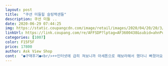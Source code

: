 ```yaml
---
layout: post 
title:  "쿠션 미들힐 슬링백샌들" 
description: 쿠션 미들 ..
date: 2020-06-29 07:44:25 
img: https://static.coupangcdn.com/image/retail/images/2020/04/20/20/3/42da7424-34ce-4a1e-938f-787e0e4c9227.jpg 
linkUrl: https://link.coupang.com/re/AFFSDP?lptag=AF3600438&subid=ahnPublicAsk&pageKey=1491941980&itemId=2561114262&vendorItemId=70553587213&traceid=V0-113-4f3f089f0da0aebe 
categories: [1007] 
color: F15F5F 
price: 17800 
author: Ask View Shop 
cont:  "●구매후기●<br/>++인터넷에 급히 쳐보니까 아세톤으로 해보라해서 했더니 빠졌어요 ㅠㅠㅠㅠ 살짝 자국이 남아있긴한데 꼼꼼히 보지 않는 이상 안보여요.<br/> 넘 다행... <br/> 그나저나 다른 곳에도 신던 자국이라할까 작고 거뭇거뭇한게 있네요.<br/> 아세톤으로 열심히 지우는 중ㅋㅋㅋㅋ ㅠㅠ 진짜 누가 신던건가ㅠㅠ 예쁘고 싸고 편하니까 걍... <br/> 넘어갑니다 .<br/>.<br/> ㅋㅋㅋㅋ<br/>6천원이나 저렴해서 약간 걱정했는데 왠걸 ㅎ 득템<br/>결론 가격대비 진짜 잘산거같아요<br/>근데... <br/>.<br/>이 검은 자국 뭐죠ㅠㅠㅠ 퇴근하고 기분 좋게 신어보다가 이거 보고 너무 속상했어요.<br/> 바꾸려고 했더니 재고가 없데요... <br/>어떻게든 지워보려 하긴 할건데 ㅠㅠ 누가 반품한거 그대로 보내신건지ㅠㅠ 보내시기 전에 신발 확인을 좀 더 꼼꼼히 하셔야 할 것 같아요ㅠㅠ<br/>냄새// 싼 가죽냄새? 싼 신발ㅋㅋ냄새랄까 나요 나 뭐... <br/> 빠지겠죠? ㅋㅋ<br/>너무 맘에드는 여름샌들<br/>너무 맘에들어서 블랙도 하나 더 사려구요ㅠㅠㅠ<br/>디테일// 2만원도 안되는 신발치고는 가성비 갑.<br/> 스티칭 빠져 나온 부분이나 박음질 잘못된 부분도 없네요.<br/> 다만 신발 밑창 붙이는 부분에 노란 본드가 살짝 보여요.<br/> 멀리서는 티안나고 가까이서 찾아보면?ㅋㅋㅋ 보입니당.<br/> 그리고 발목 걸치는 밴드 부분이 살짝 불안하긴 해요.<br/> 헐렁이지는 않을 것 같은데 너무 얇은 실로 박음질되있기만해서 곧 뜯어질것같아여... <br/> 그럼... <br/> 슬리퍼 스타일로 가야죠 뭐.<br/>.<br/> ㅋㅋㅋㅋㅋㅋㅋ<br/>로켓배송 금액 채우려고 보던중에 블로퍼랑 같이 사게 되었는데요<br/>로켓배송에 있던 같은디자인 2만얼마 짜리 샀음 후회할뻔 ㅋㅋㅋㅋㅋ<br/>발볼 있는 분들은 한치수 크게하면 편할거같아요 !<br/>발볼도 가리고 굽도 좀 있는 스타일 찾다보니<br/>발볼이 저는 넓은편은아니고 일반발인데<br/>비슷한 디자인이 많아서 비교하다가 호갱되기 싫어서 가격도 저렴하고 좋아보이는걸로 샀는데 너무 잘산거같아요 ㅠㅠ<br/>사이즈 딱맞게 나온거같구요ㅎㅎ<br/>사이즈 and amp;편안함// 너무 예쁘고 편하고 평범한 230인데 (칼발, 넓은 발볼X) 사이즈가 아주 맞춤 신발인마냥 아주 딱! 맞네요.<br/> 생각보다 더 더 예쁘고 6cm 같이 않고 너무 편해요.<br/> 장시간 서있는 직업이라 더 오래 신어봐야겠지만 신고 집에서 좀 걸어다녀보니 얇은 쿠션이 은근히 톡톡히 자기 역활을 하네요ㅋㅋ<br/>신발착화감: 발바닥 앞쪽까지 쿠션이 있는데 너무 얇지도않고 도톰해서 신는 내내 불편하거나 아프지 않았어요<br/>신어보니 정말 편하고 예뻐서 흰색으로 하나 더 사려구요ㅠㅠ<br/>앞으로 급할때 티몬에서 옷이나 신발도 자주 사야겠어요<br/>엄마도 편하겠다고 신고싶다고 하시네욬ㅋㅋ<br/>여름이자나여 밝은 옷에 신을 신발 찾다가 편하고 가성비 좋다해서 질렀습니당<br/>이 가격주고 샀다고는 안믿기네요.<br/> ㅜ<br/>이 디자인이 딱인거 같아서 사봤어요<br/>이런 디자인은 처음인데<br/>정말 무난해요!!!<br/>쪼리 신기 전까지 주구장창 신을거같아요<br/>청바지에 신어봤더니 진짜 꾸안꾸 느낌 ㅎ ㅎ ㅎ<br/>쿠션도 눌러보니 말랑한 편이라 좋아요<br/>쿠팡 봉지안에 이중포장으로 왔어요<br/>포장상태: 이중 포장으로 왔고 신발안에도 또 신발 상처안나게 비닐로 한번 더 담겨 있었어요<br/>" 
---
```

